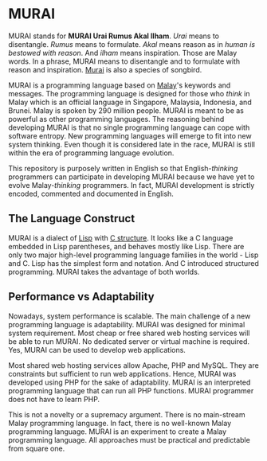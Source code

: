 # MURAI
MURAI stands for **MURAI Urai Rumus Akal Ilham**. *Urai* means to disentangle. *Rumus* means to formulate. *Akal* means reason as in *human is bestowed with reason*. And *ilham* means inspiration. Those are Malay words. In a phrase, MURAI means to disentangle and to formulate with reason and inspiration. [Murai](https://en.wikipedia.org/wiki/White-rumped_shama) is also a species of songbird.

MURAI is a programming language based on [Malay](https://en.wikipedia.org/wiki/Malay_language)'s keywords and messages. The programming language is designed for those who *think* in Malay which is an official language in Singapore, Malaysia, Indonesia, and Brunei. Malay is spoken by 290 million people. MURAI is meant to be as powerful as other programming languages. The reasoning behind developing MURAI is that no single programming language can cope with software entropy. New programming languages will emerge to fit into new system thinking. Even though it is considered late in the race, MURAI is still within the era of programming language evolution.

This repository is purposely written in English so that English-*thinking* programmers can participate in developing MURAI because we have yet to evolve Malay-*thinking* programmers. In fact, MURAI development is strictly encoded, commented and documented in English.

## The Language Construct
MURAI is a dialect of [Lisp](https://en.wikipedia.org/wiki/Lisp_(programming_language)) with [C structure](https://en.wikipedia.org/wiki/Struct_(C_programming_language)). It looks like a C language embedded in Lisp parentheses, and behaves mostly like Lisp. There are only two major high-level programming language families in the world - Lisp and C. Lisp has the simplest form and notation. And C introduced structured programming. MURAI takes the advantage of both worlds.

## Performance vs Adaptability
Nowadays, system performance is scalable. The main challenge of a new programming language is adaptability. MURAI was designed for minimal system requirement. Most cheap or free shared web hosting services will be able to run MURAI. No dedicated server or virtual machine is required. Yes, MURAI can be used to develop web applications.

Most shared web hosting services allow Apache, PHP and MySQL. They are constraints but sufficient to run web applications. Hence, MURAI was developed using PHP for the sake of adaptability. MURAI is an interpreted programming language that can run all PHP functions. MURAI programmer does not have to learn PHP.

This is not a novelty or a supremacy argument. There is no main-stream Malay programming language. In fact, there is no well-known Malay programming language. MURAI is an experiment to create a Malay programming language. All approaches must be practical and predictable from square one.
